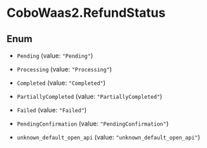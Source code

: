 # CoboWaas2.RefundStatus

## Enum


* `Pending` (value: `"Pending"`)

* `Processing` (value: `"Processing"`)

* `Completed` (value: `"Completed"`)

* `PartiallyCompleted` (value: `"PartiallyCompleted"`)

* `Failed` (value: `"Failed"`)

* `PendingConfirmation` (value: `"PendingConfirmation"`)

* `unknown_default_open_api` (value: `"unknown_default_open_api"`)


